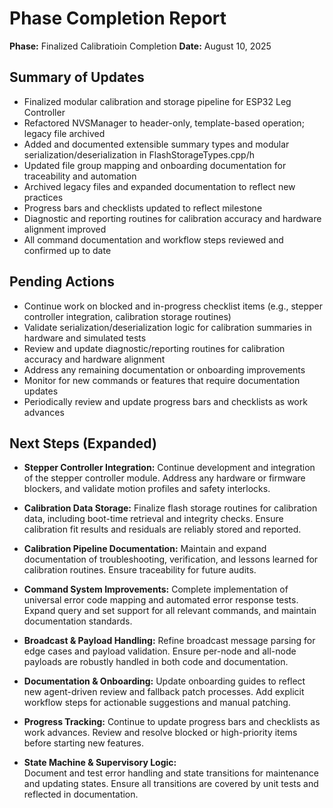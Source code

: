 # Phase Completion Report

**Phase:** Finalized Calibratioin Completion
**Date:** August 10, 2025

## Summary of Updates

- Finalized modular calibration and storage pipeline for ESP32 Leg Controller
- Refactored NVSManager to header-only, template-based operation; legacy file archived
- Added and documented extensible summary types and modular serialization/deserialization in FlashStorageTypes.cpp/h
- Updated file group mapping and onboarding documentation for traceability and automation
- Archived legacy files and expanded documentation to reflect new practices
- Progress bars and checklists updated to reflect milestone
- Diagnostic and reporting routines for calibration accuracy and hardware alignment improved
- All command documentation and workflow steps reviewed and confirmed up to date

## Pending Actions

- Continue work on blocked and in-progress checklist items (e.g., stepper controller integration, calibration storage routines)
- Validate serialization/deserialization logic for calibration summaries in hardware and simulated tests
- Review and update diagnostic/reporting routines for calibration accuracy and hardware alignment
- Address any remaining documentation or onboarding improvements
- Monitor for new commands or features that require documentation updates
- Periodically review and update progress bars and checklists as work advances

## Next Steps (Expanded)

- **Stepper Controller Integration:**
  Continue development and integration of the stepper controller module. Address any hardware or firmware blockers, and validate motion profiles and safety interlocks.

- **Calibration Data Storage:**
  Finalize flash storage routines for calibration data, including boot-time retrieval and integrity checks. Ensure calibration fit results and residuals are reliably stored and reported.

- **Calibration Pipeline Documentation:**
  Maintain and expand documentation of troubleshooting, verification, and lessons learned for calibration routines. Ensure traceability for future audits.

- **Command System Improvements:**
  Complete implementation of universal error code mapping and automated error response tests. Expand query and set support for all relevant commands, and maintain documentation standards.

- **Broadcast & Payload Handling:**
  Refine broadcast message parsing for edge cases and payload validation. Ensure per-node and all-node payloads are robustly handled in both code and documentation.

- **Documentation & Onboarding:**
  Update onboarding guides to reflect new agent-driven review and fallback patch processes. Add explicit workflow steps for actionable suggestions and manual patching.

- **Progress Tracking:**
  Continue to update progress bars and checklists as work advances. Review and resolve blocked or high-priority items before starting new features.

- **State Machine & Supervisory Logic:**  
  Document and test error handling and state transitions for maintenance and updating states. Ensure all transitions are covered by unit tests and reflected in documentation.
